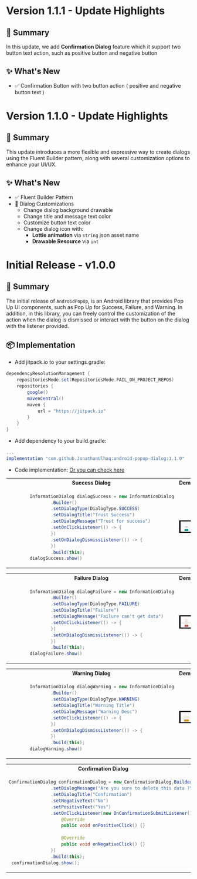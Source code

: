 # Version 1.1.1 - Update Highlights

## 🔰 Summary

In this update, we add **Confirmation Dialog** feature which it support two button text action, such as positive button and negative button
## ✨ What's New
- ✅ Confirmation Button with two button action ( positive and negative button text )

# Version 1.1.0 - Update Highlights

## 🔰 Summary

This update introduces a more flexible and expressive way to create dialogs using the Fluent Builder pattern, along with several customization options to enhance your UI/UX.

## ✨ What's New
- ✅ Fluent Builder Pattern
- 🎨 Dialog Customizations
  - Change dialog background drawable
  - Change title and message text color
  - Customize button text color
  - Change dialog icon with:
    - **Lottie animation** via `string` json asset name
    - **Drawable Resource** via `int`

# Initial Release - v1.0.0

## 🔰 Summary
The initial release of `AndroidPopUp`, is an Android library that provides Pop Up UI components, such as Pop Up for Success, Failure, and Warning. In addition, in this library, you can freely control the customization of the action when the dialog is dismissed or interact with the button on the dialog with the listener provided.

## 📦 Implementation
- Add jitpack.io to your settings.gradle:
```groovy
dependencyResolutionManagement {
    repositoriesMode.set(RepositoriesMode.FAIL_ON_PROJECT_REPOS)
    repositories {
        google()
        mavenCentral()
        maven {
            url = "https://jitpack.io"
        }
    }
}
```
- Add dependency to your build.gradle:
```groovy
...
implementation "com.github.JonathanUlhaq:android-popup-dialog:1.1.0"
```

- Code implementation:
[Or you can check here ](https://github.com/saadahmedscse/Android-Popup-Dialog/blob/master/BRIEF.md)

<table>
<tr>
<th> Success Dialog </th>
<th> Demo </th>
</tr>
<tr>
<td>

```java
        InformationDialog dialogSuccess = new InformationDialog
                .Builder()
                .setDialogType(DialogType.SUCCESS)
                .setDialogTitle("Trust Success")
                .setDialogMessage("Trust for success")
                .setOnClickListener(() -> {
                })
                .setOnDialogDismissListener(() -> {
                })
                .build(this);
        dialogSuccess.show()
```
</td>
<td>
<img src="https://github.com/JonathanUlhaq/android-popup-dialog/raw/main/Demo%20Success%20Dialog.gif" width="300"/>
</td>
</tr>
</table>

<table>
<tr>
<th>  Failure Dialog </th>
<th> Demo </th>
</tr>
<tr>
<td>

```java
        InformationDialog dialogFailure = new InformationDialog
                .Builder()
                .setDialogType(DialogType.FAILURE)
                .setDialogTitle("Failure")
                .setDialogMessage("Failure can't get data")
                .setOnClickListener(() -> {
                })
                .setOnDialogDismissListener(() -> {
                })
                .build(this);
        dialogFailure.show()
```
</td>
<td>
<img src="https://github.com/JonathanUlhaq/android-popup-dialog/raw/main/Demo%20Failure%20Dialog.gif" width="300"/>
</td>
</tr>
</table>

<table>
<tr>
<th> Warning Dialog </th>
<th> Demo </th>
</tr>
<tr>
<td>

```java
        InformationDialog dialogWarning = new InformationDialog
                .Builder()
                .setDialogType(DialogType.WARNING)
                .setDialogTitle("Warning Title")
                .setDialogMessage("Warning Desc")
                .setOnClickListener(() -> {
                })
                .setOnDialogDismissListener(() -> {
                })
                .build(this);
        dialogWarning.show()
```
</td>
<td>
<img src="https://github.com/JonathanUlhaq/android-popup-dialog/raw/main/Demo%20Warning.gif" width="300"/>
</td>
</tr>
</table>

<table>
<tr>
<th> Confirmation Dialog </th>
<th> Demo </th>
</tr>
<tr>
<td>

```java
ConfirmationDialog confirmationDialog = new ConfirmationDialog.Builder()
                .setDialogMessage("Are you sure to delete this data ?")
                .setDialogTitle("Confirmation")
                .setNegativeText("No")
                .setPositiveText("Yes")
                .setOnClickListener(new OnConfirmationSubmitListener() {
                    @Override
                    public void onPositiveClick() {}

                    @Override
                    public void onNegativeClick() {}
                })
                .build(this);
 confirmationDialog.show();
```
</td>
<td>
<img src="https://github.com/JonathanUlhaq/android-popup-dialog/raw/main/Dialog%20Confirmation.gif" width="300"/>
</td>
</tr>
</table>
